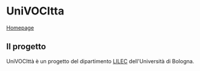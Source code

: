 # UniVOCItta
[Homepage](https://valentinacozzi.github.io/UniVOCItta/)

## Il progetto
UniVOCIttà è un progetto del dipartimento [LILEC](https://lingue.unibo.it/it) dell'Università di Bologna. 
